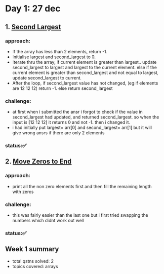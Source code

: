 # Day 1: 27 dec
## 1. [Second Largest](https://www.geeksforgeeks.org/batch/gfg-160-problems/track/arrays-gfg-160/problem/second-largest3735)
### approach: <br/>
  - If the array has less than 2 elements, return -1. <br/>
  - Initialise largest and second_largest to 0. <br/>
  - Iterate thru the array, if current element is greater than largest.. update second_largest to largest and largest to the current element. else if the current element is greater than second_largest and not equal to largest, update second_largest to current. <br/>
  - After the loop, if second_largest value has not changed, (eg if elements are 12 12 12) return -1. else return second_largest
### challenge: <br/>
  - at first when i submitted the ansr i forgot to check if the value in second_largest had updated, and returned second_largest. so when the input is [12 12 12] it returns 0 and not -1. then i changed it.
  - i had initially put largest= arr[0] and second_largest= arr[1] but it will give wrong ansrs if there are only 2 elements
### status:✅
## 2. [Move Zeros to End](https://www.geeksforgeeks.org/batch/gfg-160-problems/track/arrays-gfg-160/problem/move-all-zeroes-to-end-of-array0751)
### approach: <br/>
- print all the non zero elements first and then fill the remaining length with zeros
### challenge: <br/>
- this was fairly easier than the last one but i first tried swapping the numbers which didnt work out well
### status:✅
## Week 1 summary
- total qstns solved: 2
- topics covered: arrays
